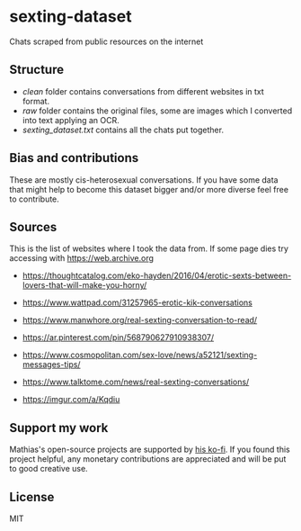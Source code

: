 # sexting-dataset
Chats scraped from public resources on the internet

## Structure

- _clean_ folder contains conversations from different websites in txt format.
- _raw_ folder contains the original files, some are images which I converted into text applying an OCR. 
- _sexting_dataset.txt_ contains all the chats put together.

## Bias and contributions

These are mostly cis-heterosexual conversations. If you have some data that might help to become this dataset bigger and/or more diverse feel free to contribute.

## Sources
This is the list of websites where I took the data from. If some page dies try accessing with https://web.archive.org

- https://thoughtcatalog.com/eko-hayden/2016/04/erotic-sexts-between-lovers-that-will-make-you-horny/

- https://www.wattpad.com/31257965-erotic-kik-conversations

- https://www.manwhore.org/real-sexting-conversation-to-read/

- https://ar.pinterest.com/pin/568790627910938307/

- https://www.cosmopolitan.com/sex-love/news/a52121/sexting-messages-tips/

- https://www.talktome.com/news/real-sexting-conversations/

- https://imgur.com/a/Kqdiu

## Support my work

Mathias's open-source projects are supported by [his ko-fi](https://ko-fi.com/mathigatti). If you found this project helpful, any monetary contributions are appreciated and will be put to good creative use.

## License
MIT
